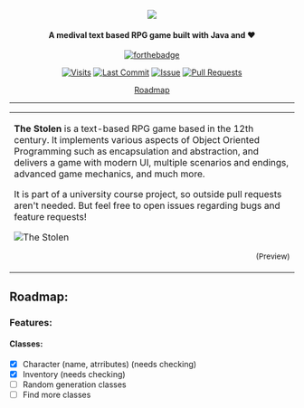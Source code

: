 <h1 align="center">
  <br>
  <a href=""><img src="https://raw.githubusercontent.com/Rafee-M/TheYoungWitcher/main/docs/images/logo/logo-banner small.png" crossorigin></a>
</h1>

<h4 align="center"> A medival text based RPG game built with Java and ❤</h4>

<div align="center">
  
[![forthebadge](https://forthebadge.com/images/badges/made-with-java.svg)](https://github.com/Rafee-M/TheYoungWitcher)

   [![Visits](https://img.shields.io/badge/dynamic/json?url=https%3A%2F%2Fhits.dwyl.com%2FRafee-M%2FTheYoungWitcher.json&query=%24.message&style=flat&logo=github&label=visits&color=brightgreen)]()
   [![Last Commit](https://img.shields.io/github/last-commit/Rafee-M/TheYoungWitcher.svg?style=flat&logo=github&logoColor=white)](https://github.com/Rafee-M/TheYoungWitcher/commits/main)
   [![Issue](https://img.shields.io/github/issues-raw/Rafee-M/TheYoungWitcher.svg?style=flat&logo=github&logoColor=white)](https://github.com/Rafee-M/TheYoungWitcher/issues)
   [![Pull Requests](https://img.shields.io/github/issues-pr-raw/Rafee-M/TheYoungWitcher.svg?style=flat&logo=github&logoColor=white)](https://github.com/Rafee-M/TheYoungWitcher/pulls)
</p>

<p align="center">
  <a href="#roadmap">Roadmap</a>
</p>

</div>

---

<table>
<tr>
<td>
  
**The Stolen** is a text-based RPG game based in the 12th century. It implements various aspects of Object Oriented Programming such as encapsulation and abstraction, and delivers a game with modern UI, multiple scenarios and endings, advanced game mechanics, and much more.

It is part of a university course project, so outside pull requests aren't needed. But feel free to open issues regarding bugs and feature requests!

![The Stolen](https://raw.githubusercontent.com/Rafee-M/TheYoungWitcher/main/docs/images/preview/code%20preview%20-%201.png)
<p align="right">
<sub>(Preview)</sub>
</p>

</td>
</tr>
</table>


## Roadmap:

### Features:

#### Classes:
- [x] Character (name, atrributes) (needs checking)
- [x] Inventory (needs checking)
- [ ] Random generation classes
- [ ] Find more classes
